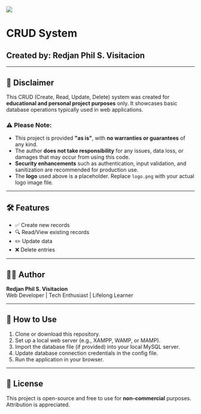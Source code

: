 # ![](../img/rpsv.jpg)
# CRUD System

## Created by: **Redjan Phil S. Visitacion**

---

## 📌 Disclaimer

This CRUD (Create, Read, Update, Delete) system was created for **educational and personal project purposes** only. It showcases basic database operations typically used in web applications.

### ⚠️ Please Note:
- This project is provided **"as is"**, with **no warranties or guarantees** of any kind.
- The author **does not take responsibility** for any issues, data loss, or damages that may occur from using this code.
- **Security enhancements** such as authentication, input validation, and sanitization are recommended for production use.
- The **logo** used above is a placeholder. Replace `logo.png` with your actual logo image file.

---

## 🛠️ Features

- ✅ Create new records  
- 🔍 Read/View existing records  
- ✏️ Update data  
- ❌ Delete entries  

---

## 👨‍💻 Author

**Redjan Phil S. Visitacion**  
Web Developer | Tech Enthusiast | Lifelong Learner

---

## 📂 How to Use

1. Clone or download this repository.
2. Set up a local web server (e.g., XAMPP, WAMP, or MAMP).
3. Import the database file (if provided) into your local MySQL server.
4. Update database connection credentials in the config file.
5. Run the application in your browser.

---

## 📝 License

This project is open-source and free to use for **non-commercial** purposes. Attribution is appreciated.

